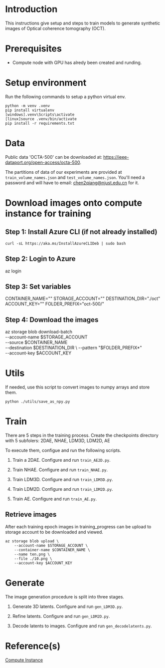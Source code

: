 # Introduction
This instructions give setup and steps to train models to 
generate synthetic images of Optical coherence tomography (OCT).

# Prerequisites
- Compute node with GPU has alredy been created and runding.

# Setup environment
Run the following commands to setup a python virtual env.

```
python -m venv .venv
pip install virtualenv
[windows].venv\Scripts\activate
[linux]source .venv/bin/activate
pip install -r requirements.txt
```
# Data

Public data 'OCTA-500' can be downloaded at: https://ieee-dataport.org/open-access/octa-500.

The partitions of data of our experiments are provided at `train_volume_names.json` and `test_volume_names.json`.
You'll need a password and will have to email: chen2qiang@njust.edu.cn for it.

# Download images onto compute instance for training

## Step 1: Install Azure CLI (if not already installed)
```
curl -sL https://aka.ms/InstallAzureCLIDeb | sudo bash
```

## Step 2: Login to Azure
az login

## Step 3: Set variables
CONTAINER_NAME="<redacted>"
STORAGE_ACCOUNT="<redacted>"
DESTINATION_DIR="./oct"
ACCOUNT_KEY="<redacted>"
FOLDER_PREFIX="oct-500/"

## Step 4: Download the images
az storage blob download-batch \
    --account-name $STORAGE_ACCOUNT \
    --source $CONTAINER_NAME \
    --destination $DESTINATION_DIR \
    --pattern "$FOLDER_PREFIX*" \
    --account-key $ACCOUNT_KEY

# Utils

If needed, use this script to convert images to numpy arrays and store them.
```
python ./utils/save_as_npy.py
```

# Train

There are 5 steps in the training process. 
Create the checkpoints directory with 5 subfolers:
2DAE, NHAE, LDM3D, LDM2D, AE

To execute them, configue and run the following scripts.

1. Train a 2DAE. Configure and run `train_AE2D.py`.

2. Train NHAE. Configure and run `train_NHAE.py`.

3. Train LDM3D. Configure and run `train_LDM3D.py`.

4. Train LDM2D. Configure and run `train_LDM2D.py`.

5. Train AE. Configure and run `train_AE.py`.

## Retrieve images

After each training epoch images in training_progress can be upload to storage account to be downloaded and viewed.
```
az storage blob upload \
    --account-name $STORAGE_ACCOUNT \
    --container-name $CONTAINER_NAME \
    --name ten.png \
    --file ./10.png \
    --account-key $ACCOUNT_KEY
```

# Generate

The image generation procedure is split into three stages.

1.  Generate 3D latents. Configure and run `gen_LDM3D.py`.

2.  Refine latents. Configure and run `gen_LDM2D.py`.

3.  Decode latents to images. Configure and run `gen_decodelatents.py`.


# Reference(s)

[Compute Instance](https://learn.microsoft.com/en-us/azure/machine-learning/concept-compute-instance?view=azureml-api-2)